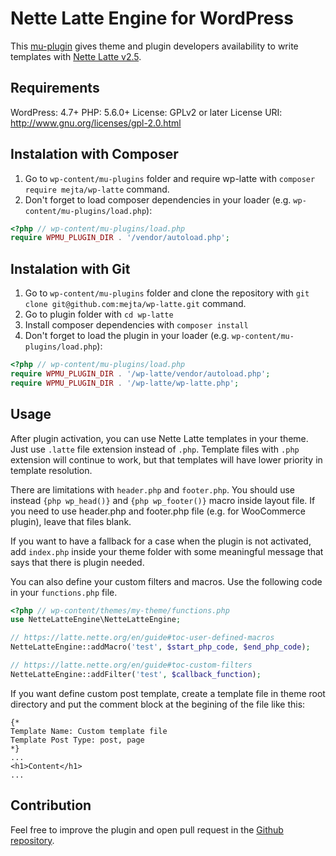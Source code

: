 # Nette Latte Engine for WordPress

This [mu-plugin](https://codex.wordpress.org/Must_Use_Plugins) gives theme and plugin developers availability to write templates with [Nette Latte v2.5](https://latte.nette.org/en/).

## Requirements

WordPress: 4.7+
PHP: 5.6.0+
License: GPLv2 or later
License URI: http://www.gnu.org/licenses/gpl-2.0.html

## Instalation with Composer

1. Go to `wp-content/mu-plugins` folder and require wp-latte with `composer require mejta/wp-latte` command.
1. Don't forget to load composer dependencies in your loader (e.g. `wp-content/mu-plugins/load.php`):

```php
<?php // wp-content/mu-plugins/load.php
require WPMU_PLUGIN_DIR . '/vendor/autoload.php';
```

## Instalation with Git

1. Go to `wp-content/mu-plugins` folder and clone the repository with `git clone git@github.com:mejta/wp-latte.git` command.
1. Go to plugin folder with `cd wp-latte`
1. Install composer dependencies with `composer install`
1. Don't forget to load the plugin in your loader (e.g. `wp-content/mu-plugins/load.php`):

```php
<?php // wp-content/mu-plugins/load.php
require WPMU_PLUGIN_DIR . '/wp-latte/vendor/autoload.php';
require WPMU_PLUGIN_DIR . '/wp-latte/wp-latte.php';
```

## Usage

After plugin activation, you can use Nette Latte templates in your theme. Just use `.latte` file extension instead of `.php`. Template files with `.php`  extension will continue to work, but that templates will have lower priority in template resolution.

There are limitations with `header.php` and `footer.php`. You should use instead `{php wp_head()}` and `{php wp_footer()}` macro inside layout file. If you need to use header.php and footer.php file (e.g. for WooCommerce plugin), leave that files blank.

If you want to have a fallback for a case when the plugin is not activated, add `index.php` inside your theme folder with some meaningful message that says that there is plugin needed.

You can also define your custom filters and macros. Use the following code in your `functions.php` file.

```php
<?php // wp-content/themes/my-theme/functions.php
use NetteLatteEngine\NetteLatteEngine;

// https://latte.nette.org/en/guide#toc-user-defined-macros
NetteLatteEngine::addMacro('test', $start_php_code, $end_php_code);

// https://latte.nette.org/en/guide#toc-custom-filters
NetteLatteEngine::addFilter('test', $callback_function);
```

If you want define custom post template, create a template file in theme root directory and put the comment block at the begining of the file like this:

```latte
{*
Template Name: Custom template file
Template Post Type: post, page
*}
...
<h1>Content</h1>
...
```

## Contribution

Feel free to improve the plugin and open pull request in the [Github repository](https://github.com/mejta/wp-latte).
